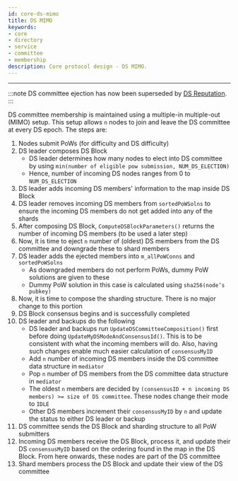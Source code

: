 ```yaml
---
id: core-ds-mimo
title: DS MIMO
keywords: 
- core 
- directory
- service 
- committee 
- membership
description: Core protocol design - DS MIMO.
---
```


---
:::note
DS committee ejection has now been superseded by [DS Reputation](core-ds-reputation.md).
:::

DS committee membership is maintained using a multiple-in multiple-out (MIMO) setup. This setup allows `n` nodes to join and leave the DS committee at every DS epoch. The steps are:

1. Nodes submit PoWs (for difficulty and DS difficulty)
1. DS leader composes DS Block
   - DS leader determines how many nodes to elect into DS committee by using `min(number of eligible pow submission, NUM_DS_ELECTION)`
   - Hence, number of incoming DS nodes ranges from 0 to `NUM_DS_ELECTION`
1. DS leader adds incoming DS members' information to the map inside DS Block
1. DS leader removes incoming DS members from `sortedPoWSolns` to ensure the incoming DS members do not get added into any of the shards
1. After composing DS Block, `ComputeDSBlockParameters()` returns the number of incoming DS members (to be used a later step)
1. Now, it is time to eject `n` number of (oldest) DS members from the DS committee and downgrade these to shard members
1. DS leader adds the ejected members into `m_allPoWConns` and `sortedPoWSolns`
   - As downgraded members do not perform PoWs, dummy PoW solutions are given to these
   - Dummy PoW solution in this case is calculated using `sha256(node’s pubkey)`
1. Now, it is time to compose the sharding structure. There is no major change to this portion
1. DS Block consensus begins and is successfully completed
1. DS leader and backups do the following
   - DS leader and backups run `UpdateDSCommitteeComposition()` first before doing `UpdateMyDSModeAndConsensusId()`. This is to be consistent with what the incoming members will do. Also, having such changes enable much easier calculation of `consensusMyID`
   - Add `n` number of incoming DS members inside the DS committee data structure in `mediator`
   - Pop `n` number of DS members from the DS committee data structure in `mediator`
   - The oldest `n` members are decided by `(consensusID + n incoming DS members) >= size of DS committee`. These nodes change their mode to `IDLE`
   - Other DS members increment their `consensusMyID` by `n` and update the status to either DS leader or backup
1. DS committee sends the DS Block and sharding structure to all PoW submitters
1. Incoming DS members receive the DS Block, process it, and update their DS `consensusMyID` based on the ordering found in the map in the DS Block. From here onwards, these nodes are part of the DS committee
1. Shard members process the DS Block and update their view of the DS committee